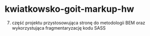 # kwiatkowsko-goit-markup-hw

7. część projektu przystosowująca stronę do metodologii BEM oraz wykorzystująca fragmentaryzację kodu SASS

